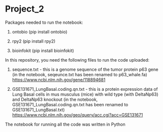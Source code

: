# Project_2


Packages needed to run the notebook:

1) ontobio (pip install ontobio)

2) rpy2 (pip install rpy2)

3) bioinfokit (pip install bioinfokit)


In this repository, you need the following files to run the code uploaded:

1) sequence.txt - this is a genome sequence of the tumor protein p63 gene (in the notebook, seqeunce.txt has been renamed to p63_whale.fa)
https://www.ncbi.nlm.nih.gov/gene/118894681

2) GSE131671_LungBasal.coding.qn.txt - this is a protein expression data of Lung Basal cells in mus musculus (mice) with wild type (with DeltaNp63) and DeltaNp63 knockout (in the notebook, GSE131671_LungBasal.coding.qn.txt has been renamed to GSE131671_LungBasal.txt)
https://www.ncbi.nlm.nih.gov/geo/query/acc.cgi?acc=GSE131671


The notebook for running all the code was written in Python
